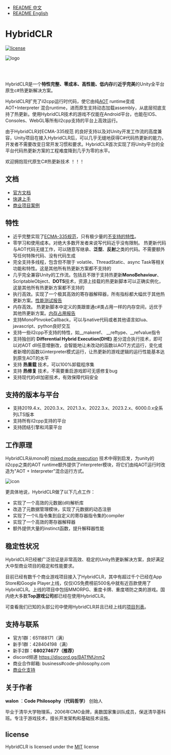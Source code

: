 - [README 中文](./README.md)
- [README English](./README_EN.md)

# HybridCLR

[![license](http://img.shields.io/badge/license-MIT-blue.svg)](https://github.com/focus-creative-games/hybridclr/blob/main/LICENSE)

![logo](./docs/images/logo.jpg)

<br/>
<br/>

HybridCLR是一个**特性完整、零成本、高性能、低内存**的**近乎完美**的Unity全平台原生c#热更新解决方案。

HybridCLR扩充了il2cpp运行时代码，使它由纯[AOT](https://en.wikipedia.org/wiki/Ahead-of-time_compilation) runtime变成AOT+Interpreter 混合runtime，进而原生支持动态加载assembly，从底层彻底支持了热更新。使用HybridCLR技术的游戏不仅能在Android平台，也能在IOS、Consoles、WebGL等所有il2cpp支持的平台上高效运行。

由于HybridCLR对ECMA-335规范 的良好支持以及对Unity开发工作流的高度兼容，Unity项目在接入HybridCLR后，可以几乎无缝地获得C#代码热更新的能力，开发者不需要改变日常开发习惯和要求。HybridCLR首次实现了将Unity平台的全平台代码热更新方案的工程难度降到几乎为零的水平。

欢迎拥抱现代原生C#热更新技术 ！！！

## 文档

- [官方文档](https://hybridclr.doc.code-philosophy.com/docs/intro)
- [快速上手](https://hybridclr.doc.code-philosophy.com/docs/beginner/quickstart)
- [商业项目案例](https://hybridclr.doc.code-philosophy.com/docs/other/businesscase)


## 特性

- 近乎完整实现了[ECMA-335规范](https://www.ecma-international.org/publications-and-standards/standards/ecma-335/)，只有极少量的[不支持的特性](https://hybridclr.doc.code-philosophy.com/docs/basic/notsupportedfeatures)。
- 零学习和使用成本。对绝大多数开发者来说写代码近乎没有限制。 热更新代码与AOT代码无缝工作，可以随意写继承、**泛型**、**反射**之类的代码。不需要额外写任何特殊代码、没有代码生成
- 完全支持多线程，包含但不限于 volatile、ThreadStatic、async Task等相关功能和特性。这是其他所有热更新方案都不支持的
- 几乎完全兼容Unity的工作流。包括且不限于支持热更新**MonoBehaviour**、ScriptableObject、**DOTS**技术，资源上挂载的热更新脚本可以正确实例化，这是其他所有热更新方案都不支持的
- 执行高效。实现了一个极其高效的寄存器解释器，所有指标都大幅优于其他热更新方案。[性能测试报告](https://hybridclr.doc.code-philosophy.com/docs/basic/performance)
- 内存高效。 热更新脚本中定义的类跟普通c#类占用一样的内存空间，远优于其他热更新方案。[内存占用报告](https://hybridclr.doc.code-philosophy.com/docs/basic/memory)
- 支持MonoPInvokeCallback，可以与native代码或者其他语言如lua、javascript、python良好交互
- 支持一些il2cpp不支持的特性，如__makeref、 __reftype、__refvalue指令
- 支持独创的 **Differential Hybrid Execution(DHE)** 差分混合执行技术，即可以对AOT dll任意增删改，会智能地让未改动的函数以AOT方式运行，变化或者新增的函数以interpreter模式运行，让热更新的游戏逻辑的运行性能基本达到原生AOT的水平
- 支持 **热重载** 技术，可以100%卸载程序集
- 支持 **热修复** 技术，不需要重启游戏即可无感修复bug
- 支持现代的dll加密技术，有效保障代码安全

## 支持的版本与平台

- 支持2019.4.x、2020.3.x、2021.3.x、2022.3.x、2023.2.x、6000.0.x全系列LTS版本
- 支持所有il2cpp支持的平台
- 支持团结引擎和鸿蒙平台

## 工作原理

HybridCLR从mono的 [mixed mode execution](https://www.mono-project.com/news/2017/11/13/mono-interpreter/) 技术中得到启发，为unity的il2cpp之类的AOT runtime额外提供了interpreter模块，将它们由纯AOT运行时改造为"AOT + Interpreter"混合运行方式。

![icon](docs/images/architecture.png)

更具体地说，HybridCLR做了以下几点工作：

- 实现了一个高效的元数据(dll)解析库
- 改造了元数据管理模块，实现了元数据的动态注册
- 实现了一个IL指令集到自定义的寄存器指令集的compiler
- 实现了一个高效的寄存器解释器
- 额外提供大量的instinct函数，提升解释器性能

## 稳定性状况

HybridCLR已经被广泛验证是非常高效、稳定的Unity热更新解决方案，良好满足大中型商业项目的稳定和性能要求。

目前已经有数千个商业游戏项目接入了HybridCLR，其中有超过千个已经在App Store和Google Player上线，仅仅iOS免费榜前500名中就有近百款使用了HybridCLR。上线的项目中包括MMORPG、重度卡牌、重度塔防之类的游戏。国内绝大多数**Top游戏公司**都已经在使用HybridCLR。

可查看我们已知的头部公司中使用HybridCLR并且已经上线的[项目列表](https://hybridclr.doc.code-philosophy.com/docs/other/businesscase)。

## 支持与联系

- 官方1群：651188171（满）
- 新手1群：428404198（满）
- 新手2群：**680274677（推荐）**
- discord频道 https://discord.gg/BATfNfJnm2
- 商业合作邮箱: business#code-philosophy.com
- [商业化支持](https://hybridclr.doc.code-philosophy.com/docs/business/intro)

## 关于作者

**walon** ：**Code Philosophy（代码哲学）** 创始人

毕业于清华大学物理系，2006年CMO金牌，奥数国家集训队成员，保送清华基科班。专注于游戏技术，擅长开发架构和基础技术设施。

## license

HybridCLR is licensed under the [MIT](https://github.com/focus-creative-games/hybridclr/blob/main/LICENSE) license
